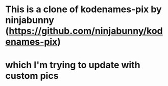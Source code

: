 # This is a clone of kodenames-pix by ninjabunny (https://github.com/ninjabunny/kodenames-pix)
# which I'm trying to update with custom pics
